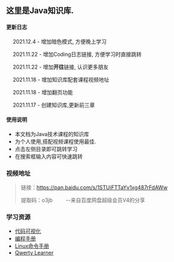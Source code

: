 ## 这里是Java知识库.

#### 更新日志

 &emsp; 2021.12.4  -  增加暗色模式, 方便晚上学习

 &emsp; 2021.11.22  -  增加Coding日志链接, 方便学习时直接跳转

 &emsp; 2021.11.22  -  增加**开往**链接, 认识更多朋友

 &emsp; 2021.11.18  -  增加知识库配套课程视频地址

 &emsp; 2021.11.18  -  增加翻页功能

 &emsp; 2021.11.17  -  创建知识库,更新前三章

#### 使用说明

- 本文档为Java技术课程的知识库
- 为个人使用,搭配视频课程使用最佳.
- 点击左侧目录即可跳转学习
- 在搜索框输入内容可快速跳转

### 视频地址

> 链接：https://pan.baidu.com/s/1STUiFTTaYv1xg487rFdAWw
> 
>  提取码：o3jb 
>  &emsp; &emsp;--来自百度网盘超级会员V4的分享

### 学习资源

- [代码可视化](https://pythontutor.com/visualize.html#mode=edit)
- [编程手册](https://devdocs.io/)
- [Linux命令手册](https://www.linuxcool.com/)
- [Qwerty Learner](https://qwerty.kaiyi.cool/)
